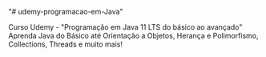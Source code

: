 "# udemy-programacao-em-Java" 

Curso Udemy - "Programação em Java 11 LTS do básico ao avançado"
Aprenda Java do Básico até Orientação a Objetos, Herança e Polimorfismo, Collections, Threads e muito mais!